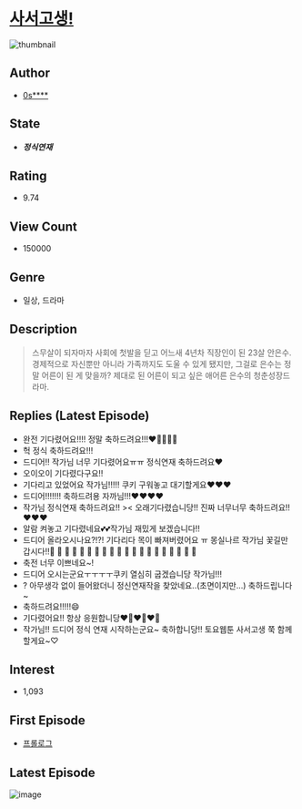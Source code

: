 # [사서고생!](https://comic.naver.com/bestChallenge/list?titleId=756412)
![thumbnail](https://image-comic.pstatic.net/user_contents_data/challenge_comic/2021/01/27/324922/thumbnail_202x16486376177_cd20_4b52_a5b9_8121878bbd24_00007700.JPEG)

## Author
- [0s****](https://comic.naver.com/artistTitle?id=324922)

## State
- ***정식연재***

## Rating
- 9.74

## View Count
- 150000

## Genre
- 일상, 드라마

## Description
> 스무살이 되자마자 사회에 첫발을 딛고 어느새 4년차 직장인이 된 23살 안은수. 경제적으로 자신뿐만 아니라 가족까지도 도울 수 있게 됐지만, 그걸로 은수는 정말 어른이 된 게 맞을까? 제대로 된 어른이 되고 싶은 애어른 은수의 청춘성장드라마.

## Replies (Latest Episode)
- 완전 기다렸어요!!!! 정말 축하드려요!!!❤️🧡💛💚💙
- 헉 정식 축하드려요!!!
- 드디어!! 작가님 너무 기다렸어요ㅠㅠ 정식연재 축하드려요❤
- 오이오이 기다렸다구요!!
- 기다리고 있었어요 작가님!!!!! 쿠키 구워놓고 대기할게요♥︎♥︎♥︎
- 드디어!!!!!!! 축하드려용 자까님!!!❤️❤️❤️❤️
- 작가님 정식연재 축하드려요!! >< 오래기다렸습니당!! 진짜 너무너무 축하드려요!! ❤️❤️❤️
- 알람 켜놓고 기다렸네요💕💕작가님 재밌게 보겠습니다!!
- 드디어 올라오시나요?!?! 기다리다 목이 빠져버렸어요 ㅠ 몽실나르 작가님 꽃길만 갑시다!!🌸 🌸 🌸 🌸 🌸 🌸 🌸 🌸 🌸 🌸 🌸 🌸 🌸 🌸 🌸 🌸 🌸 🌸 🌸 🌸
- 축전 너무 이쁘네요~!
- 드디어 오시는군요ㅜㅜㅜㅜ쿠키 열심히 굽겠습니당 작가님!!!
- ? 아무생각 없이 들어왔더니 정신연재작을 찾았네요..(초면이지만...) 축하드립니다~
- 축하드려요!!!!!😄
- 기다렸어요!! 항상 응원합니당❤️‍🔥❤️‍🔥❤️‍🔥
- 작가님!! 드디어 정식 연재 시작하는군요~ 축하합니당!! 토요웹툰 사서고생 쭉 함께할게요~♡

## Interest
- 1,093

## First Episode
- [프롤로그](https://comic.naver.com/bestChallenge/detail?titleId=756412&no=1)

## Latest Episode
![image](https://image-comic.pstatic.net/user_contents_data/challenge_comic/2021/09/23/324922/upload_3763102066230179635.jpeg)
